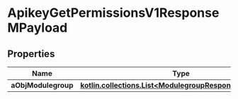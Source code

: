 
# ApikeyGetPermissionsV1ResponseMPayload

## Properties
Name | Type | Description | Notes
------------ | ------------- | ------------- | -------------
**aObjModulegroup** | [**kotlin.collections.List&lt;ModulegroupResponseCompound&gt;**](ModulegroupResponseCompound.md) |  | 



